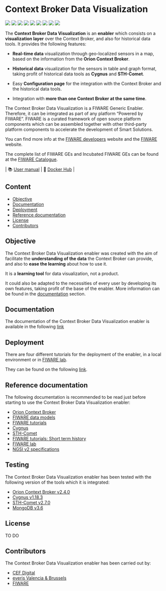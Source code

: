 # Context Broker Data Visualization

![](https://nexus.lab.fiware.org/repository/raw/public/badges/chapters/visualization.svg) ![](https://img.shields.io/github/license/ConnectingEurope/Context-Broker-Data-Visualisation) ![](https://img.shields.io/docker/pulls/cbenablereveris/TODO) ![](https://img.shields.io/docker/v/cbenablereveris/TODO) ![](https://img.shields.io/docker/automated/cbenablereveris/TODO) ![](https://img.shields.io/docker/build/cbenablereveris/TODO) ![](https://img.shields.io/travis/user/TODO) ![](https://img.shields.io/github/contributors/ConnectingEurope/Context-Broker-Data-Visualisation) ![](https://img.shields.io/github/stars/ConnectingEurope/Context-Broker-Data-Visualisation?style=social)

The **Context Broker Data Visualization** is an **enabler** which consists on a **visualization layer** over the Context Broker, and also for historical data tools. It provides the following features:

- **Real-time data** visualization through geo-localized sensors in a map, based on the information from the **Orion Context Broker**.

- **Historical data** visualization for the sensors in table and graph format, taking profit of historical data tools as **Cygnus** and **STH-Comet**.

- Easy **Configuration page** for the integration with the Context Broker and the historical data tools.

- Integration with **more than one Context Broker at the same time**.

The Context Broker Data Visualization is a FIWARE Generic Enabler. Therefore, it can be integrated as part of any platform “Powered by FIWARE”. FIWARE is a curated framework of open source platform components which can be assembled together with other third-party platform components to accelerate the development of Smart Solutions.

You can find more info at the [FIWARE developers](https://developers.fiware.org/) website and the [FIWARE](https://fiware.org/) website.

The complete list of FIWARE GEs and Incubated FIWARE GEs can be found at the [FIWARE Catalogue](https://catalogue.fiware.org/).

| :books: [User manual](doc/user/index.md) | :whale: [Docker Hub](https://hub.docker.com/u/cbenablereveris) |

## Content

- [Objective](#objective)
- [Documentation](#documentation)
- [Deployment](#deployment)
- [Reference documentation](#reference-documentation)
- [License](#license)
- [Contributors](#contributors)

## Objective

The Context Broker Data Visualization enabler was created with the aim of facilitate the **understanding of the data** the Context Broker can provide, and also to **ease the learning** about how to use it.

It is a **learning tool** for data visualization, not a product.

It could also be adapted to the necessities of every user by developing its own features, taking profit of the base of the enabler. More information can be found in the [documentation](#documentation) section.

## Documentation

The documentation of the Context Broker Data Visualization enabler is available in the following [link](doc/index.md)

## Deployment

There are four different tutorials for the deployment of the enabler, in a local environment or in [FIWARE lab](https://www.fiware.org/developers/fiware-lab/).

They can be found on the following [link](doc/tutorials/index.md).

## Reference documentation

The following documentation is recommended to be read just before starting to use the Context Broker Data Visualization enabler:

- [Orion Context Broker](https://fiware-orion.readthedocs.io/en/2.4.0/)
- [FIWARE data models](https://www.fiware.org/developers/data-models/)
- [FIWARE tutorials](https://github.com/FIWARE/tutorials.Step-by-Step)
- [Cygnus](https://fiware-cygnus.readthedocs.io/en/1.18.3/)
- [STH-Comet](https://fiware-sth-comet.readthedocs.io/en/latest/)
- [FIWARE tutorials: Short term history](https://github.com/FIWARE/tutorials.Short-Term-History)
- [FIWARE lab](https://www.fiware.org/developers/fiware-lab/)
- [NGSI v2 specifications](http://fiware.github.io/specifications/ngsiv2/stable/)

## Testing

The Context Broker Data Visualization enabler has been tested with the following version of the tools which it is integrated:

- [Orion Context Broker v2.4.0](https://github.com/telefonicaid/fiware-orion/tree/2.4.0)
- [Cygnus v1.18.3](https://github.com/telefonicaid/fiware-cygnus/tree/1.18.3)
- [STH-Comet v2.7.0](https://github.com/telefonicaid/fiware-sth-comet/tree/2.7.0)
- [MongoDB v3.6](https://github.com/mongodb/mongo/tree/r3.6.0)

## License

TO DO

## Contributors

The Context Broker Data Visualization enabler has been carried out by:

- [CEF Digital](https://ec.europa.eu/cefdigital/wiki/display/CEFDIGITAL/CEF+Digital+Home)
- [everis Valencia & Brussels](https://www.everis.com/)
- [FIWARE](https://www.fiware.org/)